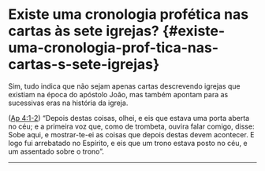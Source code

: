 # Existe uma cronologia profética nas cartas às sete igrejas? {#existe-uma-cronologia-prof-tica-nas-cartas-s-sete-igrejas}

Sim, tudo indica que não sejam apenas cartas descrevendo igrejas que existiam na época do apóstolo João, mas também apontam para as sucessivas eras na história da igreja.

([Ap 4:1-2](http://bibliaonline.com.br/acf/ap/4/1-2)) “Depois destas coisas, olhei, e eis que estava uma porta aberta no céu; e a primeira voz que, como de trombeta, ouvira falar comigo, disse: Sobe aqui, e mostrar-te-ei as coisas que depois destas devem acontecer. E logo fui arrebatado no Espírito, e eis que um trono estava posto no céu, e um assentado sobre o trono”.

*****